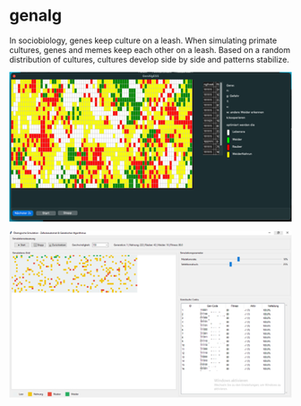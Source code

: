 # genalg
In sociobiology, genes keep culture on a leash. When simulating primate cultures, genes and memes keep each other on a leash. Based on a random distribution of cultures, cultures develop side by side and patterns stabilize.

![](./genalgscreen.png)

![](./genalgPY.png)

